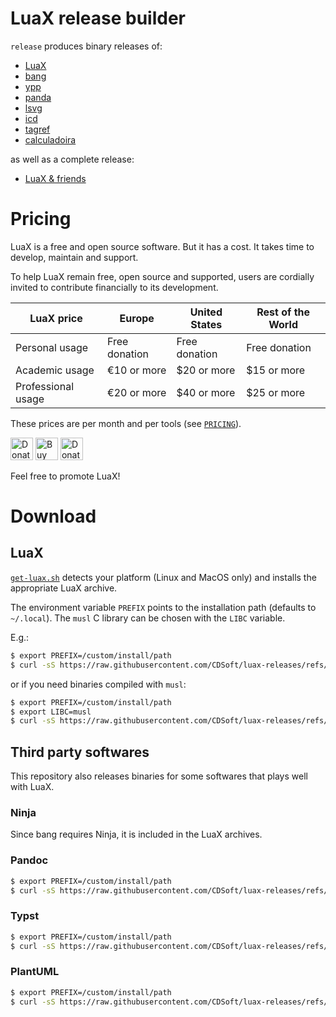 # LuaX release builder

`release` produces binary releases of:

- [LuaX](https://github.com/cdsoft/luax/releases/latest)
- [bang](https://github.com/cdsoft/bang/releases/latest)
- [ypp](https://github.com/cdsoft/ypp/releases/latest)
- [panda](https://github.com/CDSoft/panda/releases/latest)
- [lsvg](https://github.com/CDSoft/lsvg/releases/latest)
- [icd](https://github.com/CDSoft/icd/releases/latest)
- [tagref](https://github.com/CDSoft/tagref/releases/latest)
- [calculadoira](https://github.com/CDSoft/calculadoira/releases/latest)

as well as a complete release:

- [LuaX & friends](https://github.com/CDSoft/luax-releases/releases/latest)

# Pricing

LuaX is a free and open source software.
But it has a cost. It takes time to develop, maintain and support.

To help LuaX remain free, open source and supported,
users are cordially invited to contribute financially to its development.

| LuaX price         | Europe        | United States | Rest of the World |
| ------------------ | ------------- | ------------- | ----------------- |
| Personal usage     | Free donation | Free donation | Free donation     |
| Academic usage     | €10 or more   | $20 or more   | $15 or more       |
| Professional usage | €20 or more   | $40 or more   | $25 or more       |

These prices are per month and per tools (see [`PRICING`](PRICING)).

<a href='https://liberapay.com/LuaX/donate' target='_blank'><img height='36' style='border:0px;height:36px;' src='https://liberapay.com/assets/widgets/donate.svg' border='0' alt='Donate using Liberapay' /></a>
<a href='https://ko-fi.com/K3K11CD108' target='_blank'><img height='36' style='border:0px;height:36px;' src='https://storage.ko-fi.com/cdn/kofi6.png?v=6' border='0' alt='Buy Me a Coffee at ko-fi.com' /></a>
<a href='https://github.com/sponsors/CDSoft' target='_blank'><img height='36' style='border:0px;height:36px;' src='https://img.shields.io/static/v1?label=Sponsor&message=%E2%9D%A4&logo=GitHub&color=%23fe8e86' border='0' alt='Donate using Github' /></a>

Feel free to promote LuaX!

# Download

## LuaX

[`get-luax.sh`](get-luax.sh) detects your platform (Linux and MacOS only) and installs the appropriate LuaX archive.

The environment variable `PREFIX` points to the installation path (defaults to `~/.local`).
The `musl` C library can be chosen with the `LIBC` variable.

E.g.:

``` sh
$ export PREFIX=/custom/install/path
$ curl -sS https://raw.githubusercontent.com/CDSoft/luax-releases/refs/heads/master/get-luax.sh | sh
```

or if you need binaries compiled with `musl`:

``` sh
$ export PREFIX=/custom/install/path
$ export LIBC=musl
$ curl -sS https://raw.githubusercontent.com/CDSoft/luax-releases/refs/heads/master/get-luax.sh | sh
```

## Third party softwares

This repository also releases binaries for some softwares that plays well with LuaX.

### Ninja

Since bang requires Ninja, it is included in the LuaX archives.

### Pandoc

``` sh
$ export PREFIX=/custom/install/path
$ curl -sS https://raw.githubusercontent.com/CDSoft/luax-releases/refs/heads/master/get-pandoc.sh | sh
```

### Typst

``` sh
$ export PREFIX=/custom/install/path
$ curl -sS https://raw.githubusercontent.com/CDSoft/luax-releases/refs/heads/master/get-typst.sh | sh
```

### PlantUML

``` sh
$ export PREFIX=/custom/install/path
$ curl -sS https://raw.githubusercontent.com/CDSoft/luax-releases/refs/heads/master/get-plantuml.sh | sh
```
